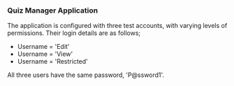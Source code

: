 ### Quiz Manager Application

The application is configured with three test accounts, with varying levels of permissions. Their login details are as follows;

- Username = 'Edit'
- Username = 'View'
- Username = 'Restricted'

All three users have the same password, 'P@ssword1'. 
